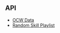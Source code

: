 
<link rel="stylesheet" href="./style.css">

## API

<div id="items">

</div>

* [OCW Data](./ocw)
* [Random Skill Playlist](./skills)